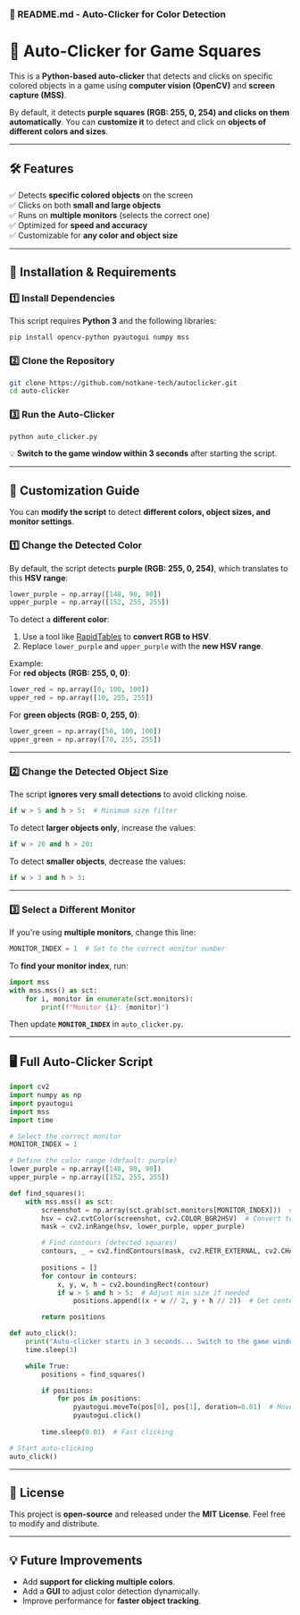 ### **📜 README.md - Auto-Clicker for Color Detection**  

# **🎯 Auto-Clicker for Game Squares**
This is a **Python-based auto-clicker** that detects and clicks on specific colored objects in a game using **computer vision (OpenCV)** and **screen capture (MSS)**.  

By default, it detects **purple squares (RGB: 255, 0, 254) and clicks on them automatically**. You can **customize it** to detect and click on **objects of different colors and sizes**.

---

## **🛠️ Features**
✅ Detects **specific colored objects** on the screen  
✅ Clicks on both **small and large objects**  
✅ Runs on **multiple monitors** (selects the correct one)  
✅ Optimized for **speed and accuracy**  
✅ Customizable for **any color and object size**

---

## **🚀 Installation & Requirements**
### **1️⃣ Install Dependencies**
This script requires **Python 3** and the following libraries:
```bash
pip install opencv-python pyautogui numpy mss
```
### **2️⃣ Clone the Repository**
```bash
git clone https://github.com/notkane-tech/autoclicker.git
cd auto-clicker
```

### **3️⃣ Run the Auto-Clicker**
```bash
python auto_clicker.py
```
💡 **Switch to the game window within 3 seconds** after starting the script.

---

## **🔧 Customization Guide**
You can **modify the script** to detect **different colors, object sizes, and monitor settings**.

### **1️⃣ Change the Detected Color**
By default, the script detects **purple (RGB: 255, 0, 254)**, which translates to this **HSV range**:
```python
lower_purple = np.array([148, 90, 90])  
upper_purple = np.array([152, 255, 255])
```
To detect a **different color**:
1. Use a tool like [RapidTables](https://www.rapidtables.com/convert/color/rgb-to-hsv.html) to **convert RGB to HSV**.
2. Replace `lower_purple` and `upper_purple` with the **new HSV range**.

Example:  
For **red objects (RGB: 255, 0, 0)**:
```python
lower_red = np.array([0, 100, 100])  
upper_red = np.array([10, 255, 255])
```
For **green objects (RGB: 0, 255, 0)**:
```python
lower_green = np.array([50, 100, 100])  
upper_green = np.array([70, 255, 255])
```

---

### **2️⃣ Change the Detected Object Size**
The script **ignores very small detections** to avoid clicking noise.
```python
if w > 5 and h > 5:  # Minimum size filter
```
To detect **larger objects only**, increase the values:
```python
if w > 20 and h > 20:
```
To detect **smaller objects**, decrease the values:
```python
if w > 3 and h > 3:
```

---

### **3️⃣ Select a Different Monitor**
If you're using **multiple monitors**, change this line:
```python
MONITOR_INDEX = 1  # Set to the correct monitor number
```
To **find your monitor index**, run:
```python
import mss
with mss.mss() as sct:
    for i, monitor in enumerate(sct.monitors):
        print(f"Monitor {i}: {monitor}")
```
Then update **`MONITOR_INDEX`** in `auto_clicker.py`.

---

## **🖥️ Full Auto-Clicker Script**
```python
import cv2
import numpy as np
import pyautogui
import mss
import time

# Select the correct monitor
MONITOR_INDEX = 1  

# Define the color range (default: purple)
lower_purple = np.array([148, 90, 90])  
upper_purple = np.array([152, 255, 255])  

def find_squares():
    with mss.mss() as sct:
        screenshot = np.array(sct.grab(sct.monitors[MONITOR_INDEX]))  # Capture screen
        hsv = cv2.cvtColor(screenshot, cv2.COLOR_BGR2HSV)  # Convert to HSV
        mask = cv2.inRange(hsv, lower_purple, upper_purple)

        # Find contours (detected squares)
        contours, _ = cv2.findContours(mask, cv2.RETR_EXTERNAL, cv2.CHAIN_APPROX_SIMPLE)
        
        positions = []
        for contour in contours:
            x, y, w, h = cv2.boundingRect(contour)
            if w > 5 and h > 5:  # Adjust min size if needed
                positions.append((x + w // 2, y + h // 2))  # Get center

        return positions

def auto_click():
    print("Auto-clicker starts in 3 seconds... Switch to the game window!")
    time.sleep(3)  

    while True:
        positions = find_squares()

        if positions:
            for pos in positions:
                pyautogui.moveTo(pos[0], pos[1], duration=0.01)  # Move quickly
                pyautogui.click()
        
        time.sleep(0.01)  # Fast clicking

# Start auto-clicking
auto_click()
```

---

## **📜 License**
This project is **open-source** and released under the **MIT License**. Feel free to modify and distribute.

---

## **💡 Future Improvements**
- Add **support for clicking multiple colors**.
- Add a **GUI** to adjust color detection dynamically.
- Improve performance for **faster object tracking**.
